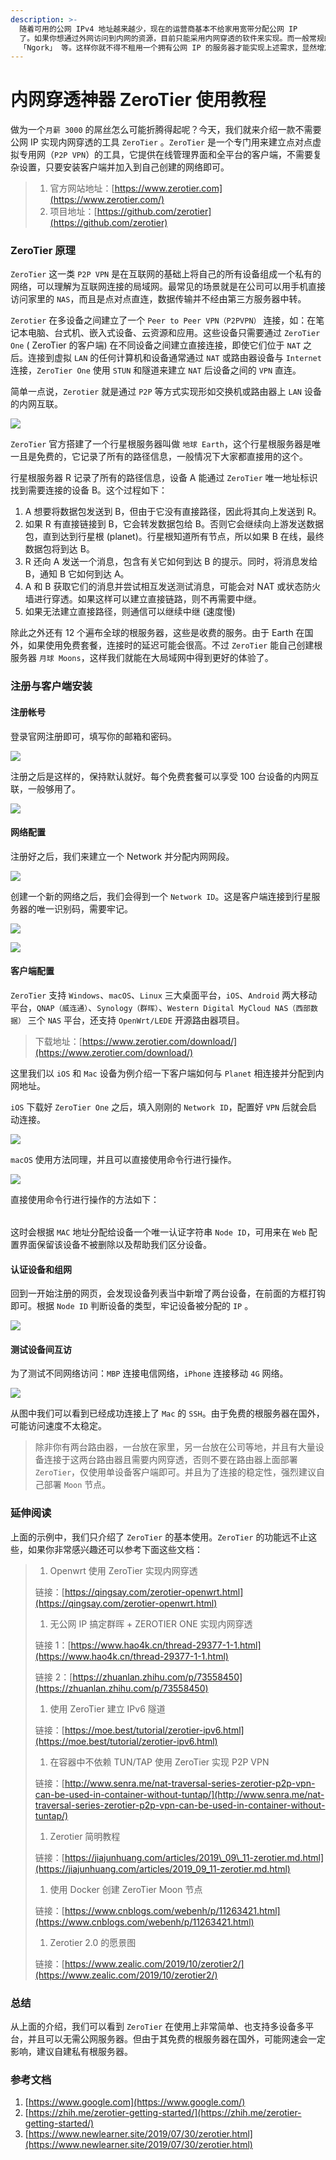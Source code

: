 ```yaml
---
description: >-
  随着可用的公网 IPv4 地址越来越少，现在的运营商基本不给家用宽带分配公网 IP
  了。如果你想通过外网访问到内网的资源，目前只能采用内网穿透的软件来实现。而一般常规的内网穿透软件都需要一个公网 IP 才能正常工作，比如：「FRP」 或
  「Ngork」 等。这样你就不得不租用一个拥有公网 IP 的服务器才能实现上述需求，显然增加了不少使用成本。
---
```


# 内网穿透神器 ZeroTier 使用教程

做为一个`月薪 3000` 的屌丝怎么可能折腾得起呢？今天，我们就来介绍一款不需要公网 IP 实现内网穿透的工具 `ZeroTier` 。`ZeroTier` 是一个专门用来建立点对点虚拟专用网（`P2P VPN`）的工具，它提供在线管理界面和全平台的客户端，不需要复杂设置，只要安装客户端并加入到自己创建的网络即可。

> 1. 官方网站地址：[https://www.zerotier.com](https://www.zerotier.com/)
> 2. 项目地址：[https://github.com/zerotier](https://github.com/zerotier)

### ZeroTier 原理 <a id="zerotier-1"></a>

`ZeroTier` 这一类 `P2P VPN` 是在互联网的基础上将自己的所有设备组成一个私有的网络，可以理解为互联网连接的局域网。最常见的场景就是在公司可以用手机直接访问家里的 `NAS`，而且是点对点直连，数据传输并不经由第三方服务器中转。

`Zerotier` 在多设备之间建立了一个 `Peer to Peer VPN（P2PVPN）` 连接，如：在笔记本电脑、台式机、嵌入式设备、云资源和应用。这些设备只需要通过 `ZeroTier One` \( ZeroTier 的客户端\) 在不同设备之间建立直接连接，即使它们位于 `NAT` 之后。连接到虚拟 `LAN` 的任何计算机和设备通常通过 `NAT` 或路由器设备与 `Internet` 连接，`ZeroTier One` 使用 `STUN` 和隧道来建立 `NAT` 后设备之间的 `VPN` 直连。

简单一点说，`Zerotier` 就是通过 `P2P` 等方式实现形如交换机或路由器上 `LAN` 设备的内网互联。

![](https://www.newlearner.site/%E2%80%9Cwp-content/uploads%E2%80%9D/2019/07/zerotier-network.png)

`ZeroTier` 官方搭建了一个行星根服务器叫做 `地球 Earth`，这个行星根服务器是唯一且是免费的，它记录了所有的路径信息，一般情况下大家都直接用的这个。

行星根服务器 R 记录了所有的路径信息，设备 A 能通过 `ZeroTier` 唯一地址标识找到需要连接的设备 B。这个过程如下：

1. A 想要将数据包发送到 B，但由于它没有直接路径，因此将其向上发送到 R。
2. 如果 R 有直接链接到 B，它会转发数据包给 B。否则它会继续向上游发送数据包，直到达到行星根 \(planet\)。行星根知道所有节点，所以如果 B 在线，最终数据包将到达 B。
3. R 还向 A 发送一个消息，包含有关它如何到达 B 的提示。同时，将消息发给 B，通知 B 它如何到达 A。
4. A 和 B 获取它们的消息并尝试相互发送测试消息，可能会对 NAT 或状态防火墙进行穿透。如果这样可以建立直接链路，则不再需要中继。
5. 如果无法建立直接路径，则通信可以继续中继 \(速度慢\)

除此之外还有 12 个遍布全球的根服务器，这些是收费的服务。由于 Earth 在国外，如果使用免费套餐，连接时的延迟可能会很高。不过 `ZeroTier` 能自己创建根服务器 `月球 Moons`，这样我们就能在大局域网中得到更好的体验了。

### 注册与客户端安装 <a id="-1"></a>

#### 注册帐号 <a id="-2"></a>

登录官网注册即可，填写你的邮箱和密码。

![](https://www.newlearner.site/%E2%80%9Cwp-content/uploads%E2%80%9D/2019/07/QQ20190729-220707@2x.png)

注册之后是这样的，保持默认就好。每个免费套餐可以享受 100 台设备的内网互联，一般够用了。

![](https://www.hi-linux.com/img/linux/ZeroTier3.jpeg)

#### 网络配置 <a id="-3"></a>

注册好之后，我们来建立一个 Network 并分配内网网段。

![](https://www.newlearner.site/%E2%80%9Cwp-content/uploads%E2%80%9D/2019/07/QQ20190729-222030@2x.png)

创建一个新的网络之后，我们会得到一个 `Network ID`。这是客户端连接到行星服务器的唯一识别码，需要牢记。

![](https://www.newlearner.site/%E2%80%9Cwp-content/uploads%E2%80%9D/2019/07/QQ20190729-222125@2x.png)

![](https://www.newlearner.site/%E2%80%9Cwp-content/uploads%E2%80%9D/2019/07/QQ20190730-185605@2x.png)

#### 客户端配置 <a id="-4"></a>

`ZeroTier` 支持 `Windows`、`macOS`、`Linux` 三大桌面平台，`iOS`、`Android` 两大移动平台，`QNAP（威连通）`、`Synology（群晖）`、`Western Digital MyCloud NAS（西部数据）` 三个 `NAS` 平台，还支持 `OpenWrt/LEDE` 开源路由器项目。

> 下载地址：[https://www.zerotier.com/download/](https://www.zerotier.com/download/)

这里我们以 `iOS` 和 `Mac` 设备为例介绍一下客户端如何与 `Planet` 相连接并分配到内网地址。

`iOS` 下载好 `ZeroTier One` 之后，填入刚刚的 `Network ID`，配置好 `VPN` 后就会启动连接。

![](https://www.newlearner.site/%E2%80%9Cwp-content/uploads%E2%80%9D/2019/07/IMG_9003.png)

`macOS` 使用方法同理，并且可以直接使用命令行进行操作。

![](https://www.newlearner.site/%E2%80%9Cwp-content/uploads%E2%80%9D/2019/07/QQ20190730-194142@2x.png)

直接使用命令行进行操作的方法如下：

|  |  |
| :--- | :--- |


这时会根据 `MAC` 地址分配给设备一个唯一认证字符串 `Node ID`，可用来在 `Web` 配置界面保留该设备不被删除以及帮助我们区分设备。

#### 认证设备和组网 <a id="-5"></a>

回到一开始注册的网页，会发现设备列表当中新增了两台设备，在前面的方框打钩即可。根据 `Node ID` 判断设备的类型，牢记设备被分配的 `IP` 。

![](https://www.newlearner.site/%E2%80%9Cwp-content/uploads%E2%80%9D/2019/07/QQ20190730-183819@2x.png)

#### 测试设备间互访 <a id="-6"></a>

为了测试不同网络访问：`MBP` 连接电信网络，`iPhone` 连接移动 `4G` 网络。

![](https://www.newlearner.site/%E2%80%9Cwp-content/uploads%E2%80%9D/2019/07/IMG_9006-e1564489212233.png)

从图中我们可以看到已经成功连接上了 `Mac` 的 `SSH`。由于免费的根服务器在国外，可能访问速度不太稳定。

> 除非你有两台路由器，一台放在家里，另一台放在公司等地，并且有大量设备连接于这两台路由器且需要内网穿透，否则不要在路由器上面部署 `ZeroTier`，仅使用单设备客户端即可。并且为了连接的稳定性，强烈建议自己部署 `Moon` 节点。

### 延伸阅读 <a id="-7"></a>

上面的示例中，我们只介绍了 `ZeroTier` 的基本使用。`ZeroTier` 的功能远不止这些，如果你非常感兴趣还可以参考下面这些文档：

> 1. Openwrt 使用 ZeroTier 实现内网穿透
>
> 链接：[https://qingsay.com/zerotier-openwrt.html](https://qingsay.com/zerotier-openwrt.html)
>
> 1. 无公网 IP 搞定群晖 + ZEROTIER ONE 实现内网穿透
>
> 链接 1：[https://www.hao4k.cn/thread-29377-1-1.html](https://www.hao4k.cn/thread-29377-1-1.html)
>
> 链接 2：[https://zhuanlan.zhihu.com/p/73558450](https://zhuanlan.zhihu.com/p/73558450)
>
> 1. 使用 ZeroTier 建立 IPv6 隧道
>
> 链接：[https://moe.best/tutorial/zerotier-ipv6.html](https://moe.best/tutorial/zerotier-ipv6.html)
>
> 1. 在容器中不依赖 TUN/TAP 使用 ZeroTier 实现 P2P VPN
>
> 链接：[http://www.senra.me/nat-traversal-series-zerotier-p2p-vpn-can-be-used-in-container-without-tuntap/](http://www.senra.me/nat-traversal-series-zerotier-p2p-vpn-can-be-used-in-container-without-tuntap/)
>
> 1. Zerotier 简明教程
>
> 链接：[https://jiajunhuang.com/articles/2019\_09\_11-zerotier.md.html](https://jiajunhuang.com/articles/2019_09_11-zerotier.md.html)
>
> 1. 使用 Docker 创建 ZeroTier Moon 节点
>
> 链接：[https://www.cnblogs.com/webenh/p/11263421.html](https://www.cnblogs.com/webenh/p/11263421.html)
>
> 1. Zerotier 2.0 的愿景图
>
> 链接：[https://www.zealic.com/2019/10/zerotier2/](https://www.zealic.com/2019/10/zerotier2/)

### 总结 <a id="-8"></a>

从上面的介绍，我们可以看到 `ZeroTier` 在使用上非常简单、也支持多设备多平台，并且可以无需公网服务器。但由于其免费的根服务器在国外，可能网速会一定影响，建议自建私有根服务器。

### 参考文档 <a id="-9"></a>

1. [https://www.google.com](https://www.google.com/)
2. [https://zhih.me/zerotier-getting-started/](https://zhih.me/zerotier-getting-started/)
3. [https://www.newlearner.site/2019/07/30/zerotier.html](https://www.newlearner.site/2019/07/30/zerotier.html)

